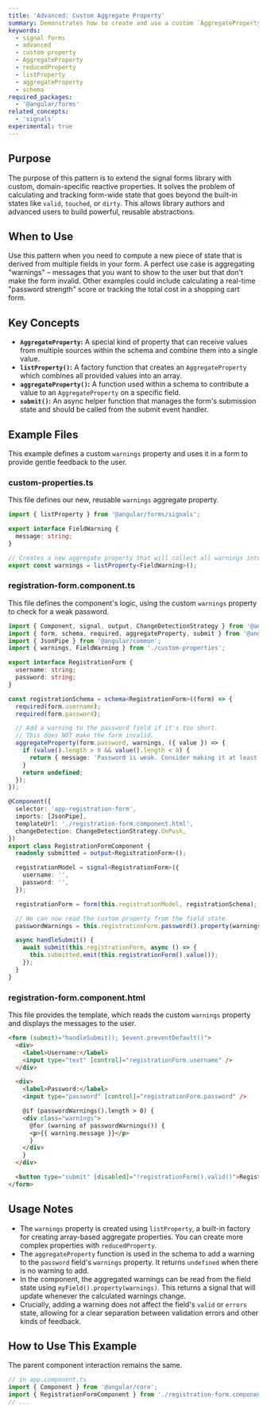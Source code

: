 ```yaml
---
title: 'Advanced: Custom Aggregate Property'
summary: Demonstrates how to create and use a custom `AggregateProperty` to compute a new reactive state across a form, such as aggregating non-blocking warning messages.
keywords:
  - signal forms
  - advanced
  - custom property
  - AggregateProperty
  - reducedProperty
  - listProperty
  - aggregateProperty
  - schema
required_packages:
  - '@angular/forms'
related_concepts:
  - 'signals'
experimental: true
---
```


## Purpose

The purpose of this pattern is to extend the signal forms library with custom, domain-specific reactive properties. It solves the problem of calculating and tracking form-wide state that goes beyond the built-in states like `valid`, `touched`, or `dirty`. This allows library authors and advanced users to build powerful, reusable abstractions.

## When to Use

Use this pattern when you need to compute a new piece of state that is derived from multiple fields in your form. A perfect use case is aggregating "warnings" – messages that you want to show to the user but that don't make the form invalid. Other examples could include calculating a real-time "password strength" score or tracking the total cost in a shopping cart form.

## Key Concepts

- **`AggregateProperty`:** A special kind of property that can receive values from multiple sources within the schema and combine them into a single value.
- **`listProperty()`:** A factory function that creates an `AggregateProperty` which combines all provided values into an array.
- **`aggregateProperty()`:** A function used within a schema to contribute a value to an `AggregateProperty` on a specific field.
- **`submit()`:** An async helper function that manages the form's submission state and should be called from the submit event handler.

## Example Files

This example defines a custom `warnings` property and uses it in a form to provide gentle feedback to the user.

### custom-properties.ts

This file defines our new, reusable `warnings` aggregate property.

```typescript
import { listProperty } from '@angular/forms/signals';

export interface FieldWarning {
  message: string;
}

// Creates a new aggregate property that will collect all warnings into an array.
export const warnings = listProperty<FieldWarning>();
```

### registration-form.component.ts

This file defines the component's logic, using the custom `warnings` property to check for a weak password.

```typescript
import { Component, signal, output, ChangeDetectionStrategy } from '@angular/core';
import { form, schema, required, aggregateProperty, submit } from '@angular/forms/signals';
import { JsonPipe } from '@angular/common';
import { warnings, FieldWarning } from './custom-properties';

export interface RegistrationForm {
  username: string;
  password: string;
}

const registrationSchema = schema<RegistrationForm>((form) => {
  required(form.username);
  required(form.password);

  // Add a warning to the password field if it's too short.
  // This does NOT make the form invalid.
  aggregateProperty(form.password, warnings, ({ value }) => {
    if (value().length > 0 && value().length < 8) {
      return { message: 'Password is weak. Consider making it at least 8 characters.' };
    }
    return undefined;
  });
});

@Component({
  selector: 'app-registration-form',
  imports: [JsonPipe],
  templateUrl: './registration-form.component.html',
  changeDetection: ChangeDetectionStrategy.OnPush,
})
export class RegistrationFormComponent {
  readonly submitted = output<RegistrationForm>();

  registrationModel = signal<RegistrationForm>({
    username: '',
    password: '',
  });

  registrationForm = form(this.registrationModel, registrationSchema);

  // We can now read the custom property from the field state.
  passwordWarnings = this.registrationForm.password().property(warnings);

  async handleSubmit() {
    await submit(this.registrationForm, async () => {
      this.submitted.emit(this.registrationForm().value());
    });
  }
}
```

### registration-form.component.html

This file provides the template, which reads the custom `warnings` property and displays the messages to the user.

```html
<form (submit)="handleSubmit(); $event.preventDefault()">
  <div>
    <label>Username:</label>
    <input type="text" [control]="registrationForm.username" />
  </div>

  <div>
    <label>Password:</label>
    <input type="password" [control]="registrationForm.password" />

    @if (passwordWarnings().length > 0) {
    <div class="warnings">
      @for (warning of passwordWarnings()) {
      <p>{{ warning.message }}</p>
      }
    </div>
    }
  </div>

  <button type="submit" [disabled]="!registrationForm().valid()">Register</button>
</form>
```

## Usage Notes

- The `warnings` property is created using `listProperty`, a built-in factory for creating array-based aggregate properties. You can create more complex properties with `reducedProperty`.
- The `aggregateProperty` function is used in the schema to add a warning to the `password` field's `warnings` property. It returns `undefined` when there is no warning to add.
- In the component, the aggregated warnings can be read from the field state using `myField().property(warnings)`. This returns a signal that will update whenever the calculated warnings change.
- Crucially, adding a warning does not affect the field's `valid` or `errors` state, allowing for a clear separation between validation errors and other kinds of feedback.

## How to Use This Example

The parent component interaction remains the same.

```typescript
// in app.component.ts
import { Component } from '@angular/core';
import { RegistrationFormComponent } from './registration-form.component';
// ...
```

